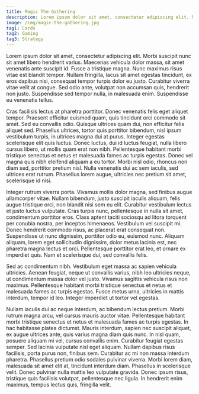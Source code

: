 ```yaml
---
title: Magic The Gathering
description: Lorem ipsum dolor sit amet, consectetur adipiscing elit. Morbi suscipit nunc sit amet libero hendrerit varius.
image: /img/magic-the-gathering.jpg
tag1: Cards
tag2: Gaming
tag3: Strategy
---
```

Lorem ipsum dolor sit amet, consectetur adipiscing elit. Morbi suscipit nunc sit amet libero hendrerit varius. Maecenas vehicula dolor massa, sit amet venenatis ante suscipit id. Fusce a tristique magna. Nunc maximus risus vitae est blandit tempor. Nullam fringilla, lacus sit amet egestas tincidunt, ex eros dapibus nisi, consequat tempor turpis dolor eu justo. Curabitur viverra vitae velit at congue. Sed odio ante, volutpat non accumsan quis, hendrerit non justo. Suspendisse sed tempor nulla, in malesuada enim. Suspendisse eu venenatis tellus.

Cras facilisis lectus at pharetra porttitor. Donec venenatis felis eget aliquet tempor. Praesent efficitur euismod quam, quis tincidunt orci commodo sit amet. Sed eu convallis odio. Quisque ultrices quam dui, non efficitur felis aliquet sed. Phasellus ultrices, tortor quis porttitor bibendum, nisl ipsum vestibulum turpis, in ultrices magna dui at purus. Integer egestas scelerisque elit quis luctus. Donec luctus, dui id luctus feugiat, nulla libero cursus libero, ut mollis quam erat non nibh. Pellentesque habitant morbi tristique senectus et netus et malesuada fames ac turpis egestas. Donec vel magna quis nibh eleifend aliquam a eu tortor. Morbi nisl odio, rhoncus non diam sed, porttitor pretium nisl. Nulla venenatis dui ac sem iaculis, sed ultrices erat rutrum. Phasellus lorem augue, ultricies nec pretium sit amet, scelerisque id nisi.

Integer rutrum viverra porta. Vivamus mollis dolor magna, sed finibus augue ullamcorper vitae. Nullam bibendum, justo suscipit iaculis aliquam, felis augue tristique orci, non blandit nisi sem eu elit. Curabitur vestibulum lectus et justo luctus vulputate. Cras turpis nunc, pellentesque in nulla sit amet, condimentum porttitor eros. Class aptent taciti sociosqu ad litora torquent per conubia nostra, per inceptos himenaeos. Vestibulum vel suscipit mi. Donec hendrerit commodo risus, ac placerat erat consequat non. Suspendisse ut nunc dignissim, porttitor odio eu, euismod nunc. Aliquam aliquam, lorem eget sollicitudin dignissim, dolor metus lacinia est, nec pharetra magna lectus et orci. Pellentesque porttitor erat leo, et ornare ex imperdiet quis. Nam et scelerisque dui, sed convallis felis.

Sed ac condimentum nibh. Vestibulum eget massa ac sapien vehicula ultricies. Aenean feugiat, neque ut convallis varius, nibh leo ultricies neque, ut condimentum massa dolor vel justo. Vivamus sagittis vehicula risus non maximus. Pellentesque habitant morbi tristique senectus et netus et malesuada fames ac turpis egestas. Fusce metus urna, ultricies in mattis interdum, tempor id leo. Integer imperdiet ut tortor vel egestas.

Nullam iaculis dui ac neque interdum, ac bibendum lectus pretium. Morbi rutrum magna arcu, vel cursus mauris auctor vitae. Pellentesque habitant morbi tristique senectus et netus et malesuada fames ac turpis egestas. In hac habitasse platea dictumst. Mauris interdum, sapien nec suscipit aliquet, ex augue ultrices ante, quis varius magna diam quis nunc. In nisl quam, posuere aliquam mi vel, cursus convallis enim. Curabitur feugiat egestas semper. Sed lacinia vulputate nisl eget aliquam. Nullam dapibus risus facilisis, porta purus non, finibus sem. Curabitur ac mi non massa interdum pharetra. Phasellus pretium odio sodales pulvinar viverra. Morbi lorem diam, malesuada sit amet elit at, tincidunt interdum diam. Phasellus in scelerisque velit. Donec pulvinar nulla mattis leo vulputate gravida. Donec ipsum risus, tristique quis facilisis volutpat, pellentesque nec ligula. In hendrerit enim maximus, tempus lectus quis, fringilla velit.